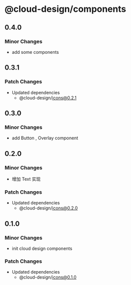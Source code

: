 # @cloud-design/components

## 0.4.0

### Minor Changes

- add some components

## 0.3.1

### Patch Changes

- Updated dependencies
  - @cloud-design/icons@0.2.1

## 0.3.0

### Minor Changes

- add Button , Overlay component

## 0.2.0

### Minor Changes

- 增加 Text 实现

### Patch Changes

- Updated dependencies
  - @cloud-design/icons@0.2.0

## 0.1.0

### Minor Changes

- init cloud design components

### Patch Changes

- Updated dependencies
  - @cloud-design/icons@0.1.0
